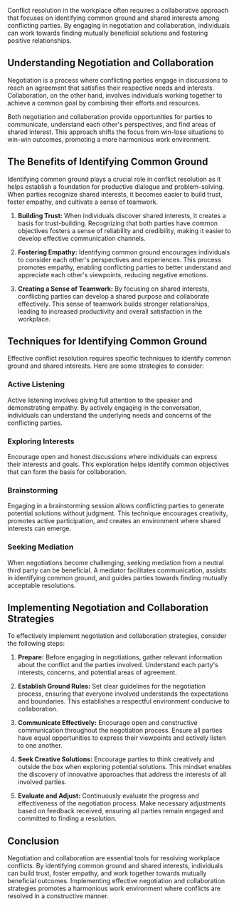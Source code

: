 
Conflict resolution in the workplace often requires a collaborative approach that focuses on identifying common ground and shared interests among conflicting parties. By engaging in negotiation and collaboration, individuals can work towards finding mutually beneficial solutions and fostering positive relationships.

Understanding Negotiation and Collaboration
-------------------------------------------

Negotiation is a process where conflicting parties engage in discussions to reach an agreement that satisfies their respective needs and interests. Collaboration, on the other hand, involves individuals working together to achieve a common goal by combining their efforts and resources.

Both negotiation and collaboration provide opportunities for parties to communicate, understand each other's perspectives, and find areas of shared interest. This approach shifts the focus from win-lose situations to win-win outcomes, promoting a more harmonious work environment.

The Benefits of Identifying Common Ground
-----------------------------------------

Identifying common ground plays a crucial role in conflict resolution as it helps establish a foundation for productive dialogue and problem-solving. When parties recognize shared interests, it becomes easier to build trust, foster empathy, and cultivate a sense of teamwork.

1. **Building Trust:** When individuals discover shared interests, it creates a basis for trust-building. Recognizing that both parties have common objectives fosters a sense of reliability and credibility, making it easier to develop effective communication channels.

2. **Fostering Empathy:** Identifying common ground encourages individuals to consider each other's perspectives and experiences. This process promotes empathy, enabling conflicting parties to better understand and appreciate each other's viewpoints, reducing negative emotions.

3. **Creating a Sense of Teamwork:** By focusing on shared interests, conflicting parties can develop a shared purpose and collaborate effectively. This sense of teamwork builds stronger relationships, leading to increased productivity and overall satisfaction in the workplace.

Techniques for Identifying Common Ground
----------------------------------------

Effective conflict resolution requires specific techniques to identify common ground and shared interests. Here are some strategies to consider:

### Active Listening

Active listening involves giving full attention to the speaker and demonstrating empathy. By actively engaging in the conversation, individuals can understand the underlying needs and concerns of the conflicting parties.

### Exploring Interests

Encourage open and honest discussions where individuals can express their interests and goals. This exploration helps identify common objectives that can form the basis for collaboration.

### Brainstorming

Engaging in a brainstorming session allows conflicting parties to generate potential solutions without judgment. This technique encourages creativity, promotes active participation, and creates an environment where shared interests can emerge.

### Seeking Mediation

When negotiations become challenging, seeking mediation from a neutral third party can be beneficial. A mediator facilitates communication, assists in identifying common ground, and guides parties towards finding mutually acceptable resolutions.

Implementing Negotiation and Collaboration Strategies
-----------------------------------------------------

To effectively implement negotiation and collaboration strategies, consider the following steps:

1. **Prepare:** Before engaging in negotiations, gather relevant information about the conflict and the parties involved. Understand each party's interests, concerns, and potential areas of agreement.

2. **Establish Ground Rules:** Set clear guidelines for the negotiation process, ensuring that everyone involved understands the expectations and boundaries. This establishes a respectful environment conducive to collaboration.

3. **Communicate Effectively:** Encourage open and constructive communication throughout the negotiation process. Ensure all parties have equal opportunities to express their viewpoints and actively listen to one another.

4. **Seek Creative Solutions:** Encourage parties to think creatively and outside the box when exploring potential solutions. This mindset enables the discovery of innovative approaches that address the interests of all involved parties.

5. **Evaluate and Adjust:** Continuously evaluate the progress and effectiveness of the negotiation process. Make necessary adjustments based on feedback received, ensuring all parties remain engaged and committed to finding a resolution.

Conclusion
----------

Negotiation and collaboration are essential tools for resolving workplace conflicts. By identifying common ground and shared interests, individuals can build trust, foster empathy, and work together towards mutually beneficial outcomes. Implementing effective negotiation and collaboration strategies promotes a harmonious work environment where conflicts are resolved in a constructive manner.
